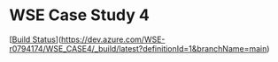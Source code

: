 <h1>WSE Case Study 4</h1>


[[Build Status](https://dev.azure.com/WSE-r0794174/WSE_CASE4/_apis/build/status/Michiel-VE.WSE_case4_java?branchName=main&jobName=Job)](https://dev.azure.com/WSE-r0794174/WSE_CASE4/_build/latest?definitionId=1&branchName=main)
